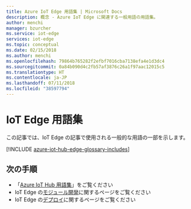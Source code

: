```yaml
---
title: Azure IoT Edge 用語集 | Microsoft Docs
description: 概念 - Azure IoT Edge に関連する一般用語の用語集。
author: menchi
manager: bzurcher
ms.service: iot-edge
services: iot-edge
ms.topic: conceptual
ms.date: 02/15/2018
ms.author: menchi
ms.openlocfilehash: 79864b765282f2efbf7016cba7138efa4e1d3dc4
ms.sourcegitcommit: 0a84b090d4c2fb57af3876c26a1f97aac12015c5
ms.translationtype: HT
ms.contentlocale: ja-JP
ms.lasthandoff: 07/11/2018
ms.locfileid: "38597794"
---
```

# <a name="glossary-of-iot-edge-terms"></a>IoT Edge 用語集
この記事では、IoT Edge の記事で使用される一般的な用語の一部を示します。

[!INCLUDE [azure-iot-hub-edge-glossary-includes](../../includes/azure-iot-hub-edge-glossary-includes.md)]

## <a name="next-steps"></a>次の手順

* 「[Azure IoT Hub 用語集](../iot-hub/iot-hub-devguide-glossary.md)」をご覧ください
* IoT Edge の[モジュール開発](iot-edge-modules.md)に関するページをご覧ください
* IoT Edge の[デプロイ](module-deployment-monitoring.md)に関するページをご覧ください
